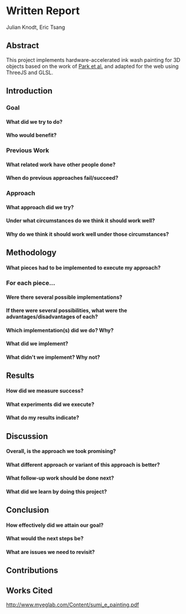 <!-- Outline from COS 426 Final Project assignment page -->

# Written Report

Julian Knodt, Eric Tsang

## Abstract
This project implements hardware-accelerated ink wash painting for 3D objects based on the work of [Park et al.](http://www.myeglab.com/Content/sumi_e_painting.pdf) and adapted for the web using ThreeJS and GLSL.

## Introduction
### Goal
#### What did we try to do?
#### Who would benefit?
### Previous Work
#### What related work have other people done?
#### When do previous approaches fail/succeed?
### Approach
#### What approach did we try?
#### Under what circumstances do we think it should work well?
#### Why do we think it should work well under those circumstances?

## Methodology
#### What pieces had to be implemented to execute my approach?
### For each piece...
#### Were there several possible implementations?
#### If there were several possibilities, what were the advantages/disadvantages of each?
#### Which implementation(s) did we do? Why?
#### What did we implement?
#### What didn't we implement? Why not?

## Results
#### How did we measure success?
#### What experiments did we execute?
#### What do my results indicate?

## Discussion
#### Overall, is the approach we took promising?
#### What different approach or variant of this approach is better?
#### What follow-up work should be done next?
#### What did we learn by doing this project?

## Conclusion
#### How effectively did we attain our goal?
#### What would the next steps be?
#### What are issues we need to revisit?

## Contributions

## Works Cited
http://www.myeglab.com/Content/sumi_e_painting.pdf

